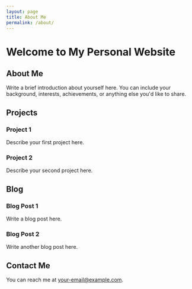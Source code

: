 ```yaml
---
layout: page
title: About Me
permalink: /about/
---
```


# Welcome to My Personal Website

## About Me

Write a brief introduction about yourself here. You can include your background, interests, achievements, or anything else you'd like to share.



## Projects

### Project 1

Describe your first project here.

### Project 2

Describe your second project here.

## Blog

### Blog Post 1

Write a blog post here.

### Blog Post 2

Write another blog post here.

## Contact Me

You can reach me at [your-email@example.com](mailto:your-email@example.com).
